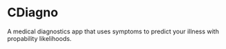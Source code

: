 # CDiagno

A medical diagnostics app that uses symptoms to predict your illness with propability likelihoods.
